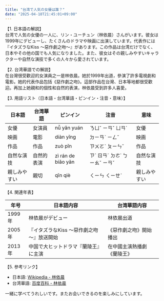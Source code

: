 ```yaml
---
title: "台湾で人気の女優は誰？"
date: "2025-04-18T21:45:01+09:00"
---
```


【1. 日本語の解説】  
台湾で人気の女優の一人に、リン・ユーチュン（林依晨）さんがいます。彼女は1999年にデビューし、たくさんのドラマや映画に出演しています。代表作には『イタズラなKiss ～惡作劇之吻～』があります。この作品は台湾だけでなく、日本やその他の国でも人気になりました。また、彼女はその親しみやすいキャラクターや自然な演技で多くの人々から愛されています。

【2. 台湾華語での解説】  
在台灣很受歡迎的女演員之一是林依晨。她於1999年出道，參演了許多電視劇和電影。她的代表作品包括《惡作劇之吻》。這部作品在台灣、日本等地都很受歡迎。再加上她親和的個性和自然的表演，林依晨受到許多人喜愛。

【3. 用語リスト（日本語・台湾華語・ピンイン・注音・意味）】  

| 日本語        | 台湾華語     | ピンイン     | 注音          | 意味               |
|---------------|--------------|--------------|---------------|--------------------|
| 女優          | 女演員       | nǚ yǎn yuán  | ㄋㄩˇ ㄧㄢˇ ㄩㄢˊ | 女優               |
| 映画          | 電影         | diàn yǐng    | ㄉㄧㄢˋ ㄧㄥˇ    | 映画               |
| 作品          | 作品         | zuò pǐn      | ㄗㄨㄛˋ ㄆㄧㄣˇ    | 作品               |
| 自然な演技    | 自然的表演   | zì rán de biǎo yǎn | ㄗˋ ㄖㄢˊ ㄉㄜ˙ ㄅㄧㄠˇ ㄧㄢˇ | 自然な演技         |
| 親しみやすい  | 親切         | qīn qiè      | ㄑㄧㄣ ㄑㄧㄝˋ    | 親しみやすい       |

【4. 関連年表】  

| 年号    | 日本語内容                                | 台湾華語内容                 |
|---------|-------------------------------------------|-----------------------------|
| 1999年  | 林依晨がデビュー                           | 林依晨出道                   |
| 2005年  | 『イタズラなKiss ～惡作劇之吻～』放送開始  | 《惡作劇之吻》開始播出       |
| 2013年  | 中国で大ヒットドラマ『蘭陵王』に主演       | 在中國主演熱播劇《蘭陵王》  |

【5. 参考リンク】  

- 日本語: [Wikipedia - 林依晨](https://ja.wikipedia.org/wiki/林依晨)
- 台湾華語: [百度百科 - 林依晨](https://baike.baidu.com/item/林依晨)

一緒に学べてうれしいです。またお会いできるのを楽しみにしています。